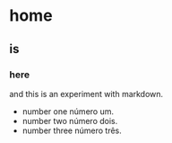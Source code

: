 # home
## is
### here

and this is an experiment with markdown. 

- number one
número um.
- number two
número dois.
- number three
número três.

  

